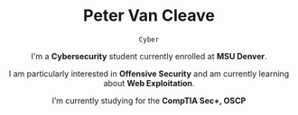 <div align="center">
  <h1>Peter Van Cleave</h1>
  <p><code>Cyber</code></p>
  <p>I'm a <strong>Cybersecurity</strong> student currently enrolled at <strong>MSU Denver</strong>.</p>
  <p>I am particularly interested in <strong>Offensive Security</strong> and am currently learning about <strong>Web Exploitation</strong>.</p>
  <p>I’m currently studying for the <strong>CompTIA Sec+, OSCP</strong><br> </p>


